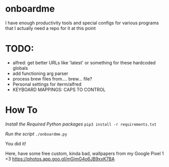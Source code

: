 # onboardme
I have enough productivity tools and special configs for various programs that I actually need a repo for it at this point

# TODO: 
* alfred: get better URLs like 'latest' or something for these hardcoded globals
* add functioning arg parser
* process brew files from.... brew... file?
* Personal settings for iterm/alfred
* KEYBOARD MAPPINGS: CAPS TO CONTROL

# How To
*Install the Required Python packages*
`pip3 install -r requirements.txt`

*Run the script*
`./onboardme.py`

You did it!

Here, have some free custom, kinda bad, wallpapers from my Google Pixel 1 <3
https://photos.app.goo.gl/mGjmG4o6JB9xxK7BA
